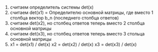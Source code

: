 1. считаем определитель системы det(x)
2. считаем det(x1) = Определителю основной матрицы, где вместо 1 столбца вектор b_n (последнего столбца ответов)
3. считаем det(x2), но столбец ответов теперь вместо 2 столбца основной матрицы
4. считаем det(x3), но столбец ответов теперь вместо 3 стольца основной матрицы
5. x1 = det(x1) / det(x)
   x2 = det(x2) / det(x)
   x3 = det(x3) / det(x)